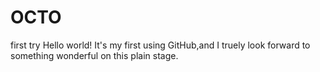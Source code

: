 # OCTO
first try
Hello world!
It's my first using GitHub,and I truely look forward to something wonderful on this plain stage.
